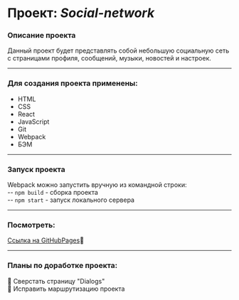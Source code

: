 # Проект: *Social-network* 


### Описание проекта
Данный проект будет представлять собой небольшую социальную сеть с страницами профиля, сообщений, музыки, новостей и настроек.

___
### Для создания проекта применены:

- HTML
- CSS
- React
- JavaScript
- Git
- Webpack
- БЭМ 
___
### Запуск проекта

Webpack можно запустить вручную из командной строки:          
-- `npm build` - сборка проекта       
-- `npm start` - запуск локального сервера       
___
### Посмотреть:
       
 [Ссылка на GitHubPages](https://anilyukina.github.io/socialNetwork-react/):feet:
 ___
### Планы по доработке проекта:
:radio_button: Сверстать страницу "Dialogs"       
:radio_button: Исправить маршрутизацию проекта   